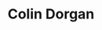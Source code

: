 ---
title: Colin Dorgan
category: team
published: true
position: Collaborator
image: colin-dorgan.jpg
project: past
---